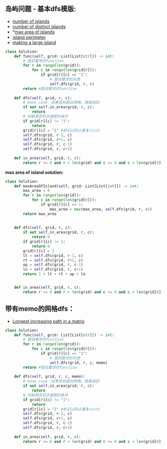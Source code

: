 ## 岛屿问题 - 基本dfs模版:
- [number of islands](https://emmableu.github.io/blog/pages/77d28f/#description)
- [number of distinct islands](https://emmableu.github.io/blog/pages/dd6a57/)
- \*[max area of islands](https://emmableu.github.io/blog/pages/9a6733)
- [island perimeter](https://emmableu.github.io/blog/pages/3ef2f1)
- [making a large island](https://emmableu.github.io/blog/pages/8b95a1)
```python
class Solution:
    def func(self, grid: List[List[str]]) -> int:
        # 题目要求的function
        for r in range(len(grid)):
            for c in range(len(grid[0])):
                if grid[r][c] == "1":
                    # 题目要求的东西
                    self.dfs(grid, r, c)
        return #题目要求的function
        
    def dfs(self, grid, r, c):
        # base case：如果坐标超出网格，直接返回
        if not self.in_area(grid, r, c):
            return
        # 判断是否符合搜索的条件
        if grid[r][c] != "1":
            return 
        grid[r][c] = "2" #标记以防止重复visit
        self.dfs(grid, r-1, c)
        self.dfs(grid, r+1, c)
        self.dfs(grid, r, c-1)
        self.dfs(grid, r, c+1)
        
    def in_area(self, grid, r, c):
        return r >= 0 and r < len(grid) and c >= 0 and c < len(grid[0])
```


**max area of island solution:**
```python
class Solution:
    def maxAreaOfIsland(self, grid: List[List[int]]) -> int:
        max_area = 0
        for r in range(len(grid)):
            for c in range(len(grid[0])):
                if grid[r][c] == 1:
                    max_area = max(max_area, self.dfs(grid, r, c))
        return max_area
        
        
    def dfs(self, grid, r, c):
        if not self.in_area(grid, r, c):
            return 0
        if grid[r][c] != 1:
            return 0
        grid[r][c] = 2
        lt = self.dfs(grid, r-1, c)
        rt = self.dfs(grid, r+1, c)
        up = self.dfs(grid, r, c-1)
        lo = self.dfs(grid, r, c+1)
        return 1 + lt + rt + up + lo


    def in_area(self, grid, r, c):
        return r >= 0 and r < len(grid) and c >= 0 and c < len(grid[0])

```


## 带有memo的网格dfs：
- [Longest increasing path in a matrix](https://emmableu.github.io/blog/pages/d83877/#solution-dfs-memoization)
```python
class Solution:
    def func(self, grid: List[List[str]]) -> int:
        # 题目要求的function
        for r in range(len(grid)):
            for c in range(len(grid[0])):
                if grid[r][c] == "1":
                    # 题目要求的东西
                    self.dfs(grid, r, c, memo)
        return #题目要求的function
        
    def dfs(self, grid, r, c, memo):
        # base case：如果坐标超出网格，直接返回
        if not self.in_area(grid, r, c):
            return
        # 判断是否符合搜索的条件
        if grid[r][c] != "1":
            return 
        grid[r][c] = "2" #标记以防止重复visit
        self.dfs(grid, r-1, c)
        self.dfs(grid, r+1, c)
        self.dfs(grid, r, c-1)
        self.dfs(grid, r, c+1)
        
    def in_area(self, grid, r, c):
        return r >= 0 and r < len(grid) and c >= 0 and c < len(grid[0])
```